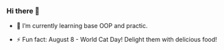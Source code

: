 ### Hi there 👋

- 🌱 I’m currently learning base OOP and practic.

- ⚡ Fun fact: August 8 - World Cat Day! Delight them with delicious food!
<!--
**waizord/waizord** is a ✨ _special_ ✨ repository because its `README.md` (this file) appears on your GitHub profile.

Here are some ideas to get you started:

- 🔭 I’m currently working on 
- 🌱 I’m currently learning 
- 👯 I’m looking to collaborate on ...
- 🤔 I’m looking for help with ...
- 💬 Ask me about ...
- 📫 How to reach me: ...
- 😄 Pronouns: ...
- ⚡ Fun fact: ...
-->
